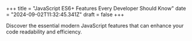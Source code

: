 +++
title = "JavaScript ES6+ Features Every Developer Should Know"
date = "2024-09-02T11:32:45.341Z"
draft = false
+++

  Discover the essential modern JavaScript features that can enhance your code readability and efficiency.
        